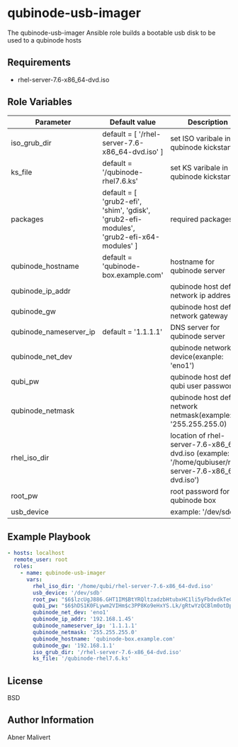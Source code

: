 qubinode-usb-imager
=========

The qubinode-usb-imager Ansible role builds a bootable usb disk to be used to a qubinode hosts

Requirements
------------

- rhel-server-7.6-x86_64-dvd.iso 

Role Variables
--------------

| Parameter | Default value | Description |
| --- | --- | --- |
| iso_grub_dir  | default = [ '/rhel-server-7.6-x86_64-dvd.iso' ]  | set ISO varibale in qubinode kickstart file  |
| ks_file | default = '/qubinode-rhel7.6.ks' | set KS varibale in qubinode kickstart file |
| packages | default = [ 'grub2-efi', 'shim', 'gdisk', 'grub2-efi-modules', 'grub2-efi-x64-modules' ] | required packages |
| qubinode_hostname | default = 'qubinode-box.example.com' | hostname for qubinode server |
| qubinode_ip_addr | | qubinode host default network ip address |
| qubinode_gw | | qubinode host default network gateway
| qubinode_nameserver_ip | default = '1.1.1.1' | DNS server for qubinode server |
| qubinode_net_dev | | qubinode network device(exanple: 'eno1')
| qubi_pw | | qubinode host default qubi user password |
| qubinode_netmask | | qubinode host default network netmask(example: '255.255.255.0) |
| rhel_iso_dir | | location  of rhel-server-7.6-x86_64-dvd.iso (example: '/home/qubiuser/rhel-server-7.6-x86_64-dvd.iso') |
| root_pw | | root password for qubinode box
| usb_device | | example: '/dev/sdc' |

Example Playbook
----------------
```yaml
- hosts: localhost
  remote_user: root
  roles:
    - name: qubinode-usb-imager
      vars:
        rhel_iso_dir: '/home/qubi/rhel-server-7.6-x86_64-dvd.iso'
        usb_device: '/dev/sdb'
        root_pw: "$6$lzcUgJ886.GHT1IM$BtYRQltzadzbHtubxHC1li5yFbdvdkTeGnD2ex1H4VHwQoUGTz22UHyUondkHu/wG515sFuztuesrwC7s.Xkd/"
        qubi_pw: "$6$hDS1K0FLywm2VIHm$c3PP8Ko9eHxYS.Lk/gRtwYzQCBlm0otDpx7UlJDuTYeK0EtUG40kS/gXKgMAaZ71NavoEsCHTnamQVCuofQh1/"
        qubinode_net_dev: 'eno1'
        qubinode_ip_addr: '192.168.1.45'
        qubinode_nameserver_ip: '1.1.1.1'
        qubinode_netmask: '255.255.255.0'
        qubinode_hostname: 'qubinode-box.example.com'
        qubinode_gw: '192.168.1.1'
        iso_grub_dir: '/rhel-server-7.6-x86_64-dvd.iso'
        ks_file: '/qubinode-rhel7.6.ks' 
```
License
-------

BSD

Author Information
------------------
Abner Malivert 
